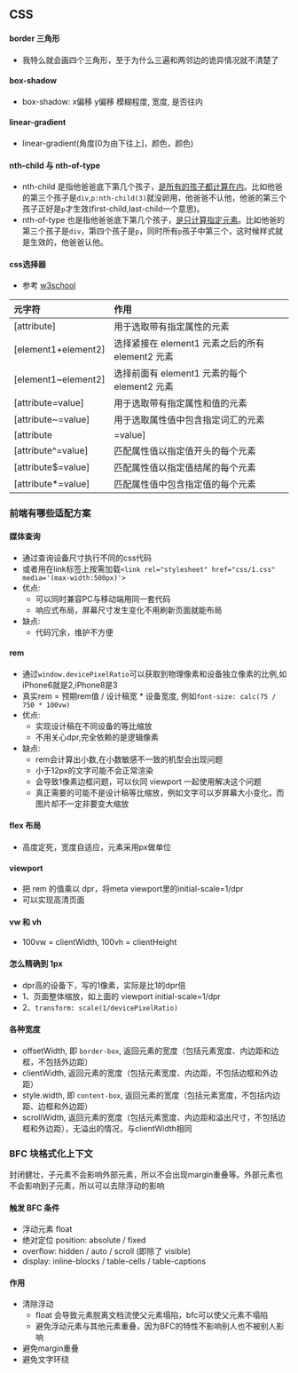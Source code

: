 ## CSS

#### border 三角形
- 我特么就会画四个三角形，至于为什么三遍和两邻边的诡异情况就不清楚了

#### box-shadow
- box-shadow: x偏移 y偏移 模糊程度, 宽度, 是否往内

#### linear-gradient
- linear-gradient(角度[0为由下往上]，颜色，颜色)

#### nth-child 与 nth-of-type
- nth-child 是指他爸爸底下第几个孩子，<u>是所有的孩子都计算在内</u>。比如他爸的第三个孩子是`div`,`p:nth-child(3)`就没卵用，他爸爸不认他，他爸的第三个孩子正好是`p`才生效(first-child,last-child一个意思)。
- nth-of-type 也是指他爸爸底下第几个孩子，<u>是只计算指定元素</u>。比如他爸的第三个孩子是`div`，第四个孩子是`p`，同时所有`p`孩子中第三个，这时候样式就是生效的，他爸爸认他。

#### css选择器
- 参考 [w3school](https://www.w3school.com.cn/cssref/css_selectors.ASP)

| 元字符 | 作用 |
| :------| :------ |
| [attribute] | 用于选取带有指定属性的元素 |
| [element1+element2] | 选择紧接在 element1 元素之后的所有 element2 元素 |
| [element1~element2] | 选择前面有 element1 元素的每个 element2 元素 |
| [attribute=value] | 用于选取带有指定属性和值的元素 |
| [attribute~=value] | 用于选取属性值中包含指定词汇的元素 |
| [attribute|=value] | 用于选取带有以指定值开头的属性值的元素，该值必须是整个单词 |
| [attribute^=value] | 匹配属性值以指定值开头的每个元素 |
| [attribute$=value] | 匹配属性值以指定值结尾的每个元素 |
| [attribute*=value] | 匹配属性值中包含指定值的每个元素 |

### 前端有哪些适配方案

#### 媒体查询
- 通过查询设备尺寸执行不同的css代码
- 或者用在link标签上按需加载`<link rel="stylesheet" href="css/1.css" media='(max-width:500px)'>`
- 优点:
  - 可以同时兼容PC与移动端用同一套代码
  - 响应式布局，屏幕尺寸发生变化不用刷新页面就能布局
- 缺点:
  - 代码冗余，维护不方便

#### rem
- 通过`window.devicePixelRatio`可以获取到物理像素和设备独立像素的比例,如iPhone6就是2,iPhone8是3
- 真实rem = 预期rem值 / 设计稿宽 * 设备宽度, 例如`font-size: calc(75 / 750 * 100vw)`
- 优点:
  - 实现设计稿在不同设备的等比缩放
  - 不用关心dpr,完全依赖的是逻辑像素
- 缺点:
  - rem会计算出小数,在小数敏感不一致的机型会出现问题
  - 小于12px的文字可能不会正常渲染
  - 会导致1像素边框问题，可以伙同 viewport 一起使用解决这个问题
  - 真正需要的可能不是设计稿等比缩放，例如文字可以岁屏幕大小变化，而图片却不一定非要变大缩放

#### flex 布局
- 高度定死，宽度自适应，元素采用px做单位

#### viewport
- 把 rem 的值乘以 dpr，将meta viewport里的initial-scale=1/dpr
- 可以实现高清页面

#### vw 和 vh
- 100vw = clientWidth, 100vh = clientHeight

#### 怎么精确到 1px
- dpr高的设备下，写的1像素，实际是比1的dpr倍
- 1、页面整体缩放，如上面的 viewport initial-scale=1/dpr
- 2、`transform: scale(1/devicePixelRatio)`

#### 各种宽度
- offsetWidth, 即 `border-box`, 返回元素的宽度（包括元素宽度、内边距和边框，不包括外边距）
- clientWidth, 返回元素的宽度（包括元素宽度、内边距，不包括边框和外边距）
- style.width, 即 `content-box`, 返回元素的宽度（包括元素宽度，不包括内边距、边框和外边距）
- scrollWidth, 返回元素的宽度（包括元素宽度、内边距和溢出尺寸，不包括边框和外边距），无溢出的情况，与clientWidth相同

### BFC 块格式化上下文
封闭健壮，子元素不会影响外部元素，所以不会出现margin重叠等。外部元素也不会影响到子元素，所以可以去除浮动的影响

#### 触发 BFC 条件
- 浮动元素 float
- 绝对定位 position: absolute / fixed
- overflow: hidden / auto / scroll (即除了 visible)
- display: inline-blocks / table-cells / table-captions

#### 作用
- 清除浮动
  - float 会导致元素脱离文档流使父元素塌陷，bfc可以使父元素不塌陷
  - 避免浮动元素与其他元素重叠，因为BFC的特性不影响别人也不被别人影响
- 避免margin重叠
- 避免文字环绕